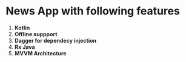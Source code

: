 # News App with following features

1. **Kotlin**
2. **Offline suppport**
3. **Dagger for dependecy injection**
4. **Rx Java**
5. **MVVM Architecture**

